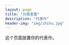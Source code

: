 ```yaml
---
layout: page
title: "分类查看"
description: "代表作"
header-img: "img/zhihu.jpg"
---
```


这个页面放置你的代表作。






